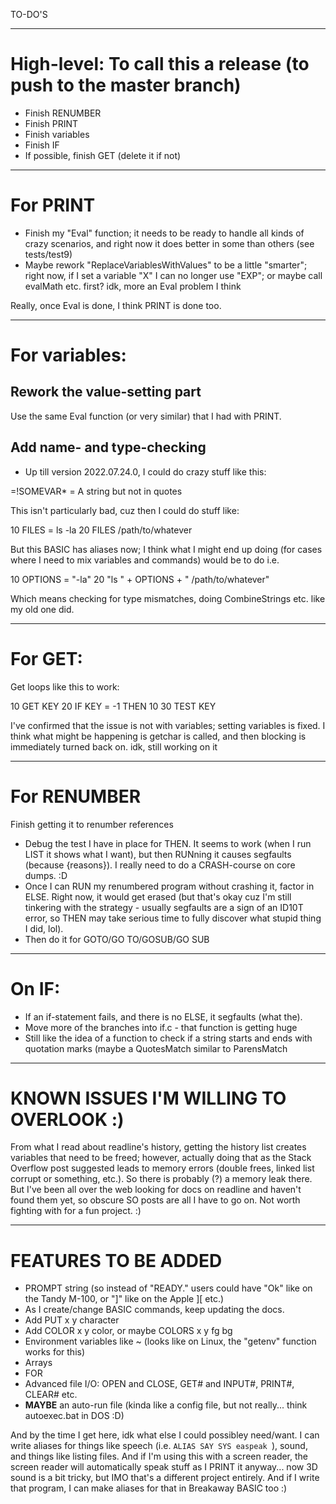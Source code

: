 TO-DO'S

--------------------------------------------------------------------------------

# High-level: To call this a release (to push to the master branch)

* Finish RENUMBER
* Finish PRINT
* Finish variables
* Finish IF
* If possible, finish GET (delete it if not)



--------------------------------------------------------------------------------

# For PRINT

* Finish my "Eval" function; it needs to be ready to handle all kinds of crazy scenarios, and right now it does better in some than others (see tests/test9)
* Maybe rework "ReplaceVariablesWithValues" to be a little "smarter"; right now, if I set a variable "X" I can no longer use "EXP"; or maybe call evalMath etc. first?  idk, more an Eval problem I think

Really, once Eval is done, I think PRINT is done too.


--------------------------------------------------------------------------------

# For variables:

## Rework the value-setting part

Use the same Eval function (or very similar) that I had with PRINT.

## Add name- and type-checking

* Up till version 2022.07.24.0, I could do crazy stuff like this:

=!SOMEVAR* = A string but not in quotes

This isn't particularly bad, cuz then I could do stuff like:

10 FILES = ls -la
20 FILES /path/to/whatever

But this BASIC has aliases now; I think what I might end up doing (for cases where I need to mix variables and commands) would be to do i.e.

10 OPTIONS = "-la"
20 "ls " + OPTIONS + " /path/to/whatever"

Which means checking for type mismatches, doing CombineStrings etc. like my old one did.

--------------------------------------------------------------------------------

# For GET:

Get loops like this to work:

10 GET KEY
20 IF KEY = -1 THEN 10
30 TEST KEY

I've confirmed that the issue is not with variables; setting variables is fixed.  I think what might be happening is getchar is called, and then blocking is immediately turned back on.  idk, still working on it

--------------------------------------------------------------------------------

# For RENUMBER

Finish getting it to renumber references

* Debug the test I have in place for THEN.  It seems to work (when I run LIST it shows what I want), but then RUNning it causes segfaults (because {reasons}).  I really need to do a CRASH-course on core dumps. :D
* Once I can RUN my renumbered program without crashing it, factor in ELSE.  Right now, it would get erased (but that's okay cuz I'm still tinkering with the strategy - usually segfaults are a sign of an ID10T error, so THEN may take serious time to fully discover what stupid thing I did, lol).
* Then do it for GOTO/GO TO/GOSUB/GO SUB

--------------------------------------------------------------------------------

# On IF:

* If an if-statement fails, and there is no ELSE, it segfaults (what the).
* Move more of the branches into if.c - that function is getting huge
* Still like the idea of a function to check if a string starts and ends with quotation marks (maybe a QuotesMatch similar to ParensMatch


--------------------------------------------------------------------------------

# KNOWN ISSUES I'M WILLING TO OVERLOOK :)

From what I read about readline's history, getting the history list creates variables that need to be freed; however, actually doing that as the Stack Overflow post suggested leads to memory errors (double frees, linked list corrupt or something, etc.).  So there is probably (?) a memory leak there.  But I've been all over the web looking for docs on readline and haven't found them yet, so obscure SO posts are all I have to go on.  Not worth fighting with for a fun project. :)

-----------------------------------------------------------------------------------------------

# FEATURES TO BE ADDED

* PROMPT string (so instead of "READY." users could have "Ok" like on the Tandy M-100, or "]" like on the Apple ][ etc.)
* As I create/change BASIC commands, keep updating the docs.
* Add PUT x y character
* Add COLOR x y color, or maybe COLORS x y fg bg
* Environment variables like ~ (looks like on Linux, the "getenv" function works for this)
* Arrays
* FOR
* Advanced file I/O: OPEN and CLOSE, GET# and INPUT#, PRINT#, CLEAR# etc.
* __MAYBE__ an auto-run file (kinda like a config file, but not really... think autoexec.bat in DOS :D)

And by the time I get here, idk what else I could possibley need/want.  I can write aliases for things like speech (i.e. `ALIAS SAY SYS easpeak `), sound, and things like listing files.  And if I'm using this with a screen reader, the screen reader will automatically speak stuff as I PRINT it anyway... now 3D sound is a bit tricky, but IMO that's a different project entirely.  And if I write that program, I can make aliases for that in Breakaway BASIC too :)
